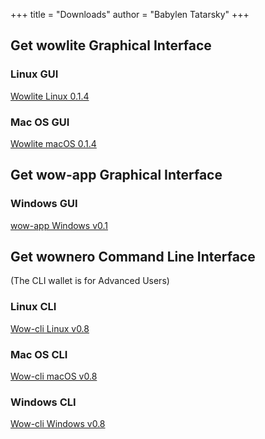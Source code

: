 +++
title = "Downloads"
author = "Babylen Tatarsky"
+++



## Get wowlite Graphical Interface
### Linux GUI

[Wowlite Linux 0.1.4](https://github.com/wownero/wow-lite-wallet/releases/download/0.1.4/wowlite_Linux_0.1.4.AppImage)

### Mac OS GUI

[Wowlite macOS 0.1.4](https://github.com/wownero/wow-lite-wallet/releases/download/0.1.4/wowlite_macOS_0.1.4.dmg)


## Get wow-app Graphical Interface

### Windows GUI

[wow-app Windows v0.1](https://github.com/wownero/wow-app/releases/download/v0.1/wow-app_win64.zip)


## Get wownero Command Line Interface
(The CLI wallet is for Advanced Users)

### Linux CLI

[Wow-cli Linux v0.8](https://github.com/wownero/wownero/releases/download/v0.8.0.0/wownero_Linux_v0.8.tar.xz)

### Mac OS CLI

[Wow-cli macOS v0.8](https://github.com/wownero/wownero/releases/download/v0.8.0.0/wownero_macOS_v0.8.dmg)

### Windows CLI

[Wow-cli Windows v0.8](https://github.com/wownero/wownero/releases/download/v0.8.0.0/wownero_win64_v0.8.zip)




